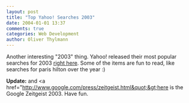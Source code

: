 ```yaml
---
layout: post
title: "Top Yahoo! Searches 2003"
date: 2004-01-01 13:37
comments: true
categories: Web Development
author: Oliver Thylmann
---
```



Another interesting &quot;2003&quot; thing. Yahoo! released their most popular searches for 2003 [right here](http://search.yahoo.com/top2003). Some of the items are fun to read, like searches for paris hilton over the year :)

**Update:** and &lt;a href=&quot;http://www.google.com/press/zeitgeist.html&quot;&gt;here is the Google Zeitgeist 2003. Have fun.


